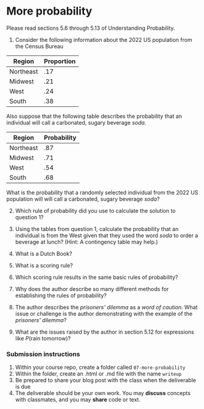 More probability
========

Please read sections 5.6 through 5.13 of Understanding Probability.

1. Consider the following information about the 2022 US population from the Census Bureau 

| Region | Proportion |
|--------|------------|
| Northeast | .17 |
| Midwest   | .21 |
| West      | .24 |
| South     | .38 |

Also suppose that the following table describes the probability that an individual will call a carbonated, sugary beverage *soda*.

| Region | Probability |
|--------|-------------|
| Northeast | .87 |
| Midwest   | .71 |
| West      | .54 |
| South     | .68 |

What is the probability that a randomly selected individual from the 2022 US population will will call a carbonated, sugary beverage *soda*?

2. Which rule of probability did you use to calculate the solution to question 1?

3. Using the tables from question 1, calculate the probability that an individual is from the West given that they used the word *soda* to order a beverage at lunch?  (Hint: A contingency table may help.)

4. What is a Dutch Book?

5. What is a scoring rule?

6. Which scoring rule results in the same basic rules of probability?

7. Why does the author describe so many different methods for establishing the rules of probability?

8. The author describes the *prisoners' dilemma* as a *word of caution*.  What issue or challenge is the author demonstrating with the example of the *prisoners' dilemma*?

9. What are the issues raised by the author in section 5.12 for expressions like $P(\text{rain tomorrow})$? 

### Submission instructions

1.  Within your course repo, create a folder called `07-more-probability`
1.  Within the folder, create an .html or .md file with the name `writeup`
1.  Be prepared to share your blog post with the class when the deliverable is due
1.  The deliverable should be your own work.  You may **discuss**
    concepts with classmates, and you may **share** code or text.